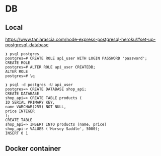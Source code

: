 # DB

## Local

https://www.taniarascia.com/node-express-postgresql-heroku/#set-up-postgresql-database

```
❯ psql postgres
postgres=# CREATE ROLE api_user WITH LOGIN PASSWORD 'password';
CREATE ROLE
postgres=# ALTER ROLE api_user CREATEDB;
ALTER ROLE
postgres=# \q

❯ psql -d postgres -U api_user
postgres=> CREATE DATABASE shop_api;
CREATE DATABASE
shop_api=> CREATE TABLE products (
ID SERIAL PRIMARY KEY,
name VARCHAR(255) NOT NULL,
price INTEGER
);
CREATE TABLE
shop_api=> INSERT INTO products (name, price)
shop_api-> VALUES ('Horsey Saddle', 5000);
INSERT 0 1
```

## Docker container